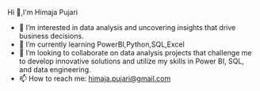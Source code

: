 Hi 👋,I'm Himaja Pujari

- 👀 I’m interested in data analysis and uncovering insights that drive business decisions.
- 🌱 I’m currently learning PowerBI,Python,SQL,Excel
- 👯 I’m looking to collaborate on data analysis projects that challenge me to develop innovative solutions and utilize my skills in Power BI, SQL, and data engineering.
- 📫 How to reach me: himaja.pujari@gmail.com


